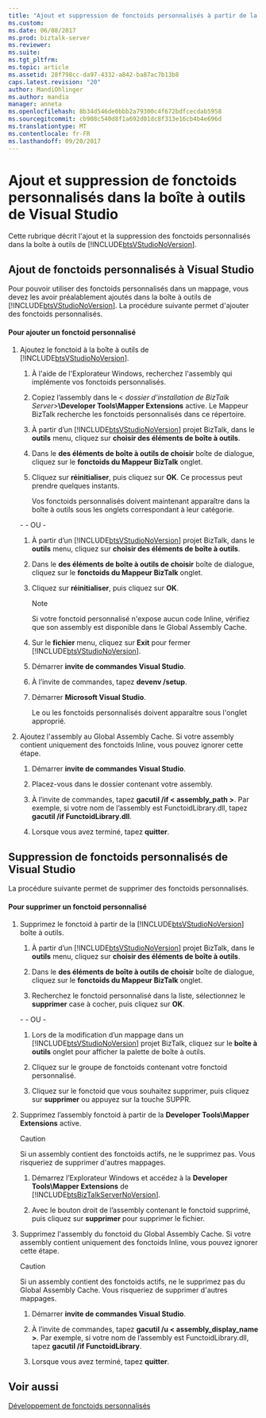 ```yaml
---
title: "Ajout et suppression de fonctoids personnalisés à partir de la boîte à outils Visual Studio | Documents Microsoft"
ms.custom: 
ms.date: 06/08/2017
ms.prod: biztalk-server
ms.reviewer: 
ms.suite: 
ms.tgt_pltfrm: 
ms.topic: article
ms.assetid: 28f798cc-da97-4332-a842-ba87ac7b13b8
caps.latest.revision: "20"
author: MandiOhlinger
ms.author: mandia
manager: anneta
ms.openlocfilehash: 8b34d546de0bbb2a79300c4f672bdfcecdab5958
ms.sourcegitcommit: cb908c540d8f1a692d01dc8f313e16cb4b4e696d
ms.translationtype: MT
ms.contentlocale: fr-FR
ms.lasthandoff: 09/20/2017
---
```

# <a name="adding-and-removing-custom-functoids-from-the-visual-studio-toolbox"></a>Ajout et suppression de fonctoids personnalisés dans la boîte à outils de Visual Studio
Cette rubrique décrit l'ajout et la suppression des fonctoids personnalisés dans la boîte à outils de [!INCLUDE[btsVStudioNoVersion](../includes/btsvstudionoversion-md.md)].  
  
## <a name="adding-custom-functoids-to-visual-studio"></a>Ajout de fonctoids personnalisés à Visual Studio  
 Pour pouvoir utiliser des fonctoids personnalisés dans un mappage, vous devez les avoir préalablement ajoutés dans la boîte à outils de [!INCLUDE[btsVStudioNoVersion](../includes/btsvstudionoversion-md.md)]. La procédure suivante permet d'ajouter des fonctoids personnalisés.  
  
#### <a name="to-add-a-custom-functoid"></a>Pour ajouter un fonctoid personnalisé  
  
1.  Ajoutez le fonctoid à la boîte à outils de [!INCLUDE[btsVStudioNoVersion](../includes/btsvstudionoversion-md.md)].  
  
    1.  À l'aide de l'Explorateur Windows, recherchez l'assembly qui implémente vos fonctoids personnalisés.  
  
    2.  Copiez l’assembly dans le \< *dossier d’installation de BizTalk Server*>**\Developer Tools\Mapper Extensions** active. Le Mappeur BizTalk recherche les fonctoids personnalisés dans ce répertoire.  
  
    3.  À partir d’un [!INCLUDE[btsVStudioNoVersion](../includes/btsvstudionoversion-md.md)] projet BizTalk, dans le **outils** menu, cliquez sur **choisir des éléments de boîte à outils**.  
  
    4.  Dans le **des éléments de boîte à outils de choisir** boîte de dialogue, cliquez sur le **fonctoids du Mappeur BizTalk** onglet.  
  
    5.  Cliquez sur **réinitialiser**, puis cliquez sur **OK**. Ce processus peut prendre quelques instants.  
  
         Vos fonctoids personnalisés doivent maintenant apparaître dans la boîte à outils sous les onglets correspondant à leur catégorie.  
  
     \- - OU -  
  
    1.  À partir d’un [!INCLUDE[btsVStudioNoVersion](../includes/btsvstudionoversion-md.md)] projet BizTalk, dans le **outils** menu, cliquez sur **choisir des éléments de boîte à outils**.  
  
    2.  Dans le **des éléments de boîte à outils de choisir** boîte de dialogue, cliquez sur le **fonctoids du Mappeur BizTalk** onglet.  
  
    3.  Cliquez sur **réinitialiser**, puis cliquez sur **OK**.  
  
        > [!NOTE]
        >  Si votre fonctoid personnalisé n'expose aucun code Inline, vérifiez que son assembly est disponible dans le Global Assembly Cache.  
  
    4.  Sur le **fichier** menu, cliquez sur **Exit** pour fermer [!INCLUDE[btsVStudioNoVersion](../includes/btsvstudionoversion-md.md)].  
  
    5.  Démarrer **invite de commandes Visual Studio**.  
  
    6.  À l’invite de commandes, tapez **devenv /setup**.  
  
    7.  Démarrer **Microsoft Visual Studio**.  
  
         Le ou les fonctoids personnalisés doivent apparaître sous l'onglet approprié.  
  
2.  Ajoutez l'assembly au Global Assembly Cache. Si votre assembly contient uniquement des fonctoids Inline, vous pouvez ignorer cette étape.  
  
    1.  Démarrer **invite de commandes Visual Studio**.  
  
    2.  Placez-vous dans le dossier contenant votre assembly.  
  
    3.  À l’invite de commandes, tapez **gacutil /if < assembly_path >**. Par exemple, si votre nom de l’assembly est FunctoidLibrary.dll, tapez **gacutil /if FunctoidLibrary.dll**.  
  
    4.  Lorsque vous avez terminé, tapez **quitter**.  
  
## <a name="removing-custom-functoids-from-visual-studio"></a>Suppression de fonctoids personnalisés de Visual Studio  
 La procédure suivante permet de supprimer des fonctoids personnalisés.  
  
#### <a name="to-remove-a-custom-functoid"></a>Pour supprimer un fonctoid personnalisé  
  
1.  Supprimez le fonctoid à partir de la [!INCLUDE[btsVStudioNoVersion](../includes/btsvstudionoversion-md.md)] boîte à outils.  
  
    1.  À partir d’un [!INCLUDE[btsVStudioNoVersion](../includes/btsvstudionoversion-md.md)] projet BizTalk, dans le **outils** menu, cliquez sur **choisir des éléments de boîte à outils**.  
  
    2.  Dans le **des éléments de boîte à outils de choisir** boîte de dialogue, cliquez sur le **fonctoids du Mappeur BizTalk** onglet.  
  
    3.  Recherchez le fonctoid personnalisé dans la liste, sélectionnez le **supprimer** case à cocher, puis cliquez sur **OK**.  
  
     \- - OU -  
  
    1.  Lors de la modification d’un mappage dans un [!INCLUDE[btsVStudioNoVersion](../includes/btsvstudionoversion-md.md)] projet BizTalk, cliquez sur le **boîte à outils** onglet pour afficher la palette de boîte à outils.  
  
    2.  Cliquez sur le groupe de fonctoids contenant votre fonctoid personnalisé.  
  
    3.  Cliquez sur le fonctoid que vous souhaitez supprimer, puis cliquez sur **supprimer** ou appuyez sur la touche SUPPR.  
  
2.  Supprimez l’assembly fonctoid à partir de la **Developer Tools\Mapper Extensions** active.  
  
    > [!CAUTION]
    >  Si un assembly contient des fonctoids actifs, ne le supprimez pas. Vous risqueriez de supprimer d'autres mappages.  
  
    1.  Démarrez l’Explorateur Windows et accédez à la **Developer Tools\Mapper Extensions** de [!INCLUDE[btsBizTalkServerNoVersion](../includes/btsbiztalkservernoversion-md.md)].  
  
    2.  Avec le bouton droit de l’assembly contenant le fonctoid supprimé, puis cliquez sur **supprimer** pour supprimer le fichier.  
  
3.  Supprimez l'assembly du fonctoid du Global Assembly Cache. Si votre assembly contient uniquement des fonctoids Inline, vous pouvez ignorer cette étape.  
  
    > [!CAUTION]
    >  Si un assembly contient des fonctoids actifs, ne le supprimez pas du Global Assembly Cache. Vous risqueriez de supprimer d'autres mappages.  
  
    1.  Démarrer **invite de commandes Visual Studio**.  
  
    2.  À l’invite de commandes, tapez **gacutil /u < assembly_display_name >**. Par exemple, si votre nom de l’assembly est FunctoidLibrary.dll, tapez **gacutil /if FunctoidLibrary**.  
  
    3.  Lorsque vous avez terminé, tapez **quitter**.  
  
## <a name="see-also"></a>Voir aussi  
 [Développement de fonctoids personnalisés](../core/developing-custom-functoids.md)